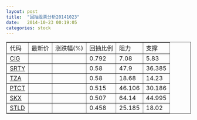 ```yaml
---
layout: post
title:  "回抽股票分析20141023"
date:   2014-10-23 00:19:05
categories: stock
---
```

<script type="text/javascript">
var stockList = []
stockList.push('gb_cig');
stockList.push('gb_srty');
stockList.push('gb_tza');
stockList.push('gb_ptct');
stockList.push('gb_skx');
stockList.push('gb_stld');
</script>
<table border="1">
 <tr>
 <td>代码</td>
 <td>最新价</td>
 <td>涨跌幅(%)</td>
 <td>回抽比例</td>
 <td>阻力</td>
 <td>支撑</td>
</tr>
  <tr id="cig">
  <td><a href="http://stock.finance.sina.com.cn/usstock/quotes/CIG.html" target="_blank">CIG</a></td><td></td><td></td><td>0.792</td><td>7.08</td><td>5.83</td></tr>
  <tr id="srty">
  <td><a href="http://stock.finance.sina.com.cn/usstock/quotes/SRTY.html" target="_blank">SRTY</a></td><td></td><td></td><td>0.58</td><td>47.9</td><td>36.385</td></tr>
  <tr id="tza">
  <td><a href="http://stock.finance.sina.com.cn/usstock/quotes/TZA.html" target="_blank">TZA</a></td><td></td><td></td><td>0.58</td><td>18.68</td><td>14.23</td></tr>
  <tr id="ptct">
  <td><a href="http://stock.finance.sina.com.cn/usstock/quotes/PTCT.html" target="_blank">PTCT</a></td><td></td><td></td><td>0.515</td><td>46.106</td><td>30.186</td></tr>
  <tr id="skx">
  <td><a href="http://stock.finance.sina.com.cn/usstock/quotes/SKX.html" target="_blank">SKX</a></td><td></td><td></td><td>0.507</td><td>64.14</td><td>44.995</td></tr>
  <tr id="stld">
  <td><a href="http://stock.finance.sina.com.cn/usstock/quotes/STLD.html" target="_blank">STLD</a></td><td></td><td></td><td>0.458</td><td>25.185</td><td>18.02</td></tr>
</table>
